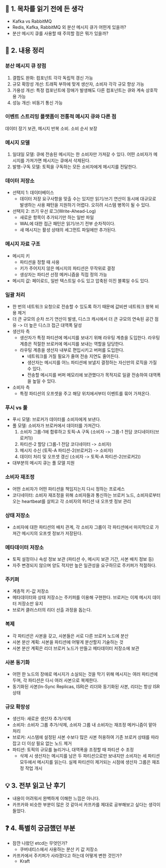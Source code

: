 ## 📖 1. 목차를 읽기 전에 든 생각
- Kafka vs RabbitMQ
- Redis, Kafka, RabbitMQ 외 분산 메시지 큐가 어떤게 있을까?
- 분산 메시지 큐를 사용할 때 주의할 점은 뭐가 있을까?

## 📝 2. 내용 정리
### 분산 메시지 큐 장점
1. 결합도 완화: 컴포넌트 각각 독립적 갱신 가능
2. 규모 확장성 개선: 트래픽 부하에 맞게 생산자, 소비자 각각 규모 향상 가능
3. 가용성 개선: 특정 컴포넌트에 장애가 발생해도 다른 컴포넌트는 큐와 계속 상호작용 가능
4. 성능 개선: 비동기 통신 가능

### 이벤트 스트리밍 플랫폼이 전통적 메시지 큐와 다른 점
 데이터 장기 보관, 메시지 반복 소비. 소비 순서 보장

### 메시지 모델
1. 일대일 모델: 큐에 전송된 메시지는 한 소비자만 가져갈 수 있다. 어떤 소비자가 메시지를 가져가면 메시지는 큐에서 삭제된다.
2. 발행-구독 모델: 토픽을 구독하는 모든 소비자에게 메시지를 전달한다.

### 데이터 저장소
- 선택지 1: 데이터베이스
  - 데이터 저장 요구사항을 맞출 수는 있지만 읽기/쓰기 연산이 동시에 대규모로 발생하는 사용 패턴을 지원하기 어렵다. 오히려 시스템 병목이 될 수 있다.
- 선택지 2: 쓰기 우선 로그(Write-Ahead-Log)
  - 새로운 항목이 추가되기만 하는 일반 파일
  - WAL에 대한 접근 패턴은 읽기/쓰기 전부 순차적이다.
  - 새 메시지는 활성 상태의 세그먼트 파일에만 추가된다.
 
### 메시지 자료 구조
- 메시지 키
  - 파티션을 정할 때 사용
  - 키가 주어지지 않은 메시지의 파티션은 무작위로 결정
  - 생상자는 파티션 선정 메커니즘을 직접 정의 가능
- 메시지 값: 페이로드, 일반 텍스트일 수도 있고 압축된 이진 블록일 수도 있다.

### 일괄 처리
- 한 번의 네트워크 요청으로 전송할 수 있도록 하기 때문에 값비싼 네트워크 왕복 비용 제거
- 더 큰 규모의 순차 쓰기 연산이 발생, 디스크 캐시에서 더 큰 규모의 연속된 공간 점유 -> 더 높은 디스크 접근 대역폭 달성
- 생산자 측
  - 생산자가 특정 파티션에 메시지를 보내기 위해 라우팅 계층을 도입한다. 라우팅 계층은 적절한 브로커에 메시지를 보내는 역할을 담당한다.
  - 라우팅 계층을 생산자 내부로 편입시키고 버퍼를 도입한다.
    - 네트워크를 거칠 필요가 줄여 전송 지연도 줄어든다.
    - 생산자는 메시지를 어느 파티션에 보낼지 결정하는 자신만의 로직을 가질 수 있다.
    - 전송할 메시지를 버퍼 메모리에 보관했다가 목적지로 일괄 전송하여 대역폭을 높일 수 있다.
- 소비자 측
  - 특정 파티션의 오프셋을 주고 해당 위치에서부터 이벤트를 묶어 가져온다.
 
### 푸시 vs 풀
- 푸시 모델: 브로커가 데이터를 소비자에게 보낸다.
- 풀 모델: 소비자가 브로커에서 데이터를 가져간다.
  1. 소비자 그룹-1에 합류하고 토픽-A 구독 (소비자 -> 그룹-1 전담 코디네이터(브로커1))
  2. 파티션-2 할당 (그룹-1 전담 코디네이터 -> 소비자)
  3. 메시지 수신 (토픽-A 파티션-2(브로커2) -> 소비자)
  4. 데이터 처리 및 오프셋 갱신 (소비자 -> 토픽-A 파티션-2(브로커2))
- 대부분의 메시지 큐는 풀 모델 지원

### 소비자 재조정
- 어떤 소비자가 어떤 파티션을 책임지는지 다시 정하는 프로세스
- 코디네이터: 소비자 재조정을 위해 소비자들과 통신하는 브로커 노드, 소비자로부터 오는 heartbeat를 살피고 각 소비자의 파티션 내 오프셋 정보 관리

### 상태 저장소
- 소비자에 대한 파티션의 배치 관계, 각 소비자 그룹이 각 파티션에서 마지막으로 가져간 메시지의 오프셋 정보가 저장된다.

### 메타데이터 저장소
- 토픽 설정이나 속성 정보 보관 (파티션 수, 메시지 보관 기간, 사본 배치 정보 등)
- 자주 변경되지 않으며 양도 적지만 높은 일관성을 요구하므로 주키퍼가 적절하다.

### 주키퍼
- 계층적 키-값 저장소
- 메타데이터와 상태 저장소는 주키퍼를 이용해 구현한다. 브로커는 이제 메시지 데이터 저장소만 유지
- 브로커 클러스터의 리더 선출 과정을 돕는다.

### 복제
- 각 파티션은 사본을 갖고, 사본들은 서로 다른 브로커 노드에 분산
- 사본 분산 계획: 사본을 파티션에 어떻게 분산할지 기술하는 것
- 사본 분산 계획은 리더 브로커 노드가 만들고 메타데이터 저장소에 보관

### 사본 동기화
- 어떤 한 노드의 장애로 메시지가 소실되는 것을 막기 위해 메시지는 여러 파티션에 두며, 각 파티션은 다시 여러 사본으로 복제한다.
- 동기화된 사본(In-Sync Replicas, ISR)은 리더와 동기화된 사본, 리더는 항상 ISR 상태

### 규모 확장성
- 생산자: 새로운 생산자 추가/삭제
- 소비자: 소비자 그룹 추가/삭제, 소비자 그룹 내 소비자는 재조정 메커니즘이 맡아 처리
- 브로커: 시스템에 설정된 사본 수보다 많은 사본 허용하여 기존 브로커 상태를 따라잡고 더 이상 필요 없는 노드 제거
- 파티션: 토픽의 규모를 늘리거나, 대역폭을 조정할 때 파티션 수 조정
  - 삭제 시 생산자는 메시지를 남은 두 파티션으로만 보내지만 소비자는 세 파티션 모두에서 메시지를 읽는다. 실제 파티션이 제거되는 시점에 생산자 그룹은 재조정 작업 개시

## 💡 3. 전부 읽고 난 후기
- 내용이 어려워서 완벽하게 이해한 느낌은 아니다.
- 카프카와 비슷한 부분이 많은 것 같아서 카프카를 제대로 공부해보고 싶다는 생각이 들었다.

## ❓ 4. 특별히 궁금했던 부분
- 잠깐 나왔던 etcd는 무엇인가?
  - 쿠버네티스에서 사용하는 분산 키 값 저장소
- 카프카에서 주키퍼가 사라졌다고 하는데 어떻게 변한 것인가?
  - Kraft
